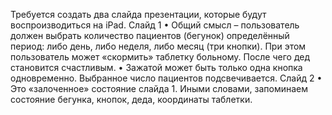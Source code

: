 Требуется создать два слайда презентации, которые будут воспроизводиться на iPad.
Слайд 1 
•	Общий смысл – пользователь должен выбрать количество пациентов (бегунок) определённый период: либо день, либо неделя, либо месяц (три кнопки). При этом пользователь может «скормить» таблетку больному. После чего дед становится счастливым. 
•	Зажатой может быть только одна кнопка одновременно. Выбранное число пациентов подсвечивается.
Слайд 2
•	Это «залоченное» состояние слайда 1. Иными словами, запоминаем состояние бегунка, кнопок, деда, координаты таблетки.
